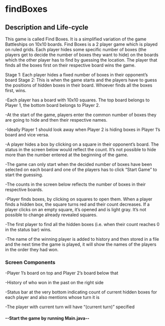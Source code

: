 # findBoxes

## Description and Life-cycle

This game is called Find Boxes. It is a simplified variation of the game Battleships on 10x10 boards. Find Boxes is a 2 player game which is played on ruled grids. Each player hides some specific number of boxes (the players get to decide the number of boxes they want  to hide) on the boards which the other player has to find by guessing the location. The player that finds all the boxes first on their respective board wins the game. 


Stage 1: Each player hides a fixed number of boxes in their opponent’s board
Stage 2: This is when the game starts and the players have to guess the positions of hidden boxes in their board. Whoever finds all the boxes first, wins.

-Each player has a board with 10x10 squares. The top board belongs to Player 1, the bottom board belongs to Player 2.

-At the start of the game, players enter the common number of boxes they are going to hide and then their respective names.

-Ideally Player 1 should look away when Player 2 is hiding boxes in Player 1’s board and vice versa.

-A player hides a box by clicking on a square in their opponent’s board. The status in the screen below would reflect the count. It’s not possible to hide more than the number entered at the beginning of the game.

-The game can only start when the decided number of boxes have been selected on each board and one of the players has to click “Start Game” to start the guessing.

-The counts in the screen below reflects the number of boxes in their respective boards.

-Player finds boxes, by clicking on squares to open them. When a player finds a hidden box, the square turns red and their count decreases. If a player clicks on an empty square, it’s opened and is light gray. It’s not possible to change already revealed squares.

-The first player to find all the hidden boxes (i.e. when their count reaches 0 in the status bar) wins.

-The name of the winning player is added to history and then stored in a file and the next time the game is played, it will show the names of the players in the order they had won.

### Screen Components

-Player 1’s board on top and Player 2’s board below that

-History of who won in the past on the right side

-Status bar at the very bottom indicating count of current hidden boxes for each player and also mentions whose turn it is

-The player with current turn will have “(current turn)” specified


#### --Start the game by running Main.java--

